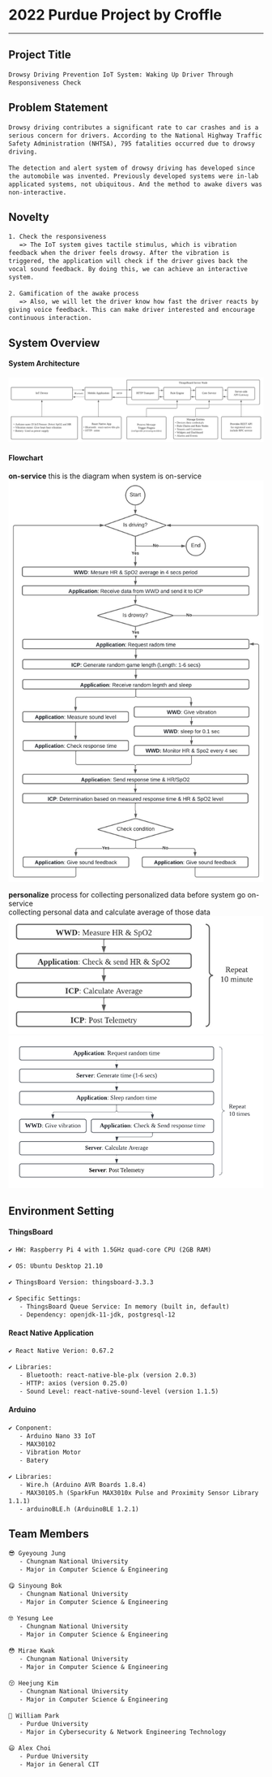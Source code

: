 # 2022 Purdue Project by Croffle

<hr>

## Project Title

    Drowsy Driving Prevention IoT System: Waking Up Driver Through Responsiveness Check

## Problem Statement

    Drowsy driving contributes a significant rate to car crashes and is a serious concern for drivers. According to the National Highway Traffic Safety Administration (NHTSA), 795 fatalities occurred due to drowsy driving.

    The detection and alert system of drowsy driving has developed since the automobile was invented. Previously developed systems were in-lab applicated systems, not ubiquitous. And the method to awake divers was non-interactive.


## Novelty

    1. Check the responsiveness
       => The IoT system gives tactile stimulus, which is vibration feedback when the driver feels drowsy. After the vibration is triggered, the application will check if the driver gives back the vocal sound feedback. By doing this, we can achieve an interactive system.
      
    2. Gamification of the awake process
       => Also, we will let the driver know how fast the driver reacts by giving voice feedback. This can make driver interested and encourage continuous interaction.

## System Overview

#### System Architecture

  <img src="https://github.com/PURDUE-CROFFLEMAKERS/.github/blob/master/profile/img/Architecture%20Diagram.jpeg"></img>
  
#### Flowchart

   **on-service**
  this is the diagram when system is on-service
  <img src="https://github.com/PURDUE-CROFFLEMAKERS/.github/blob/master/profile/img/Flowchart%20-%20Service.jpeg"></img>

  **personalize**
  process for collecting personalized data before system go on-service   
  collecting personal data and calculate average of those data
  <img src="https://github.com/PURDUE-CROFFLEMAKERS/.github/blob/master/profile/img/Flowchart%20-%20Personalize1.jpeg"></img>
  <img src="https://github.com/PURDUE-CROFFLEMAKERS/.github/blob/master/profile/img/Flowchart%20-%20Personalize2.jpeg"></img>


## Environment Setting

#### ThingsBoard

    ✔️ HW: Raspberry Pi 4 with 1.5GHz quad-core CPU (2GB RAM)
    
    ✔️ OS: Ubuntu Desktop 21.10
    
    ✔️ ThingsBoard Version: thingsboard-3.3.3
    
    ✔️ Specific Settings:
       - ThingsBoard Queue Service: In memory (built in, default)
       - Dependency: openjdk-11-jdk, postgresql-12
  
#### React Native Application

    ✔️ React Native Verion: 0.67.2
    
    ✔️ Libraries:
       - Bluetooth: react-native-ble-plx (version 2.0.3)
       - HTTP: axios (version 0.25.0)
       - Sound Level: react-native-sound-level (version 1.1.5)

#### Arduino

    ✔️ Conponent:
       - Arduino Nano 33 IoT
       - MAX30102
       - Vibration Motor
       - Batery
    
    ✔️ Libraries:
       - Wire.h (Arduino AVR Boards 1.8.4)
       - MAX30105.h (SparkFun MAX3010x Pulse and Proximity Sensor Library 1.1.1)
       - arduinoBLE.h (ArduinoBLE 1.2.1)

## Team Members

    😎 Gyeyoung Jung
       - Chungnam National University
       - Major in Computer Science & Engineering
       
    😋 Sinyoung Bok
       - Chungnam National University
       - Major in Computer Science & Engineering
      
    🤓 Yesung Lee
       - Chungnam National University
       - Major in Computer Science & Engineering
       
    😳 Mirae Kwak
       - Chungnam National University
       - Major in Computer Science & Engineering
    
    😚 Heejung Kim
       - Chungnam National University
       - Major in Computer Science & Engineering
    
    🙂 William Park
       - Purdue University
       - Major in Cybersecurity & Network Engineering Technology
    
    😃 Alex Choi
       - Purdue University
       - Major in General CIT
